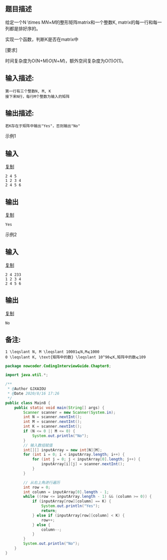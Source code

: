## 题目描述

给定一个N \times M*N*×*M*的整形矩阵matrix和一个整数K, matrix的每一行和每一列都是排好序的。

实现一个函数，判断K是否在matrix中

[要求]

时间复杂度为O(N+M)*O*(*N*+*M*)，额外空间复杂度为O(1)*O*(1)。

## 输入描述:

```
第一行有三个整数N, M, K
接下来N行，每行M个整数为输入的矩阵
```

## 输出描述:

```
若K存在于矩阵中输出"Yes"，否则输出"No"
```

示例1

## 输入

[复制](javascript:void(0);)

```
2 4 5
1 2 3 4
2 4 5 6
```

## 输出

[复制](javascript:void(0);)

```
Yes
```

示例2

## 输入

[复制](javascript:void(0);)

```
2 4 233
1 2 3 4
2 4 5 6
```

## 输出

[复制](javascript:void(0);)

```
No
```

## 备注:

```
1 \leqslant N, M \leqslant 10001⩽N,M⩽1000
0 \leqslant K, \text{矩阵中的数} \leqslant 10^90⩽K,矩阵中的数⩽109
```



```java
package nowcoder.CodingInterviewGuide.Chapter8;

import java.util.*;

/**
 * @Author GJXAIOU
 * @Date 2020/8/16 17:26
 */
public class Main8 {
    public static void main(String[] args) {
        Scanner scanner = new Scanner(System.in);
        int N = scanner.nextInt();
        int M = scanner.nextInt();
        int K = scanner.nextInt();
        if (N <= 0 || M <= 0) {
            System.out.println("No");
        }
        // 输入数组赋值
        int[][] inputArray = new int[N][M];
        for (int i = 0; i < inputArray.length; i++) {
            for (int j = 0; j < inputArray[0].length; j++) {
                inputArray[i][j] = scanner.nextInt();
            }
        }

        // 从右上角进行遍历
        int row = 0;
        int column = inputArray[0].length - 1;
        while ((row <= inputArray.length - 1) && (column >= 0)) {
            if (inputArray[row][column] == K) {
                System.out.println("Yes");
                return;
            } else if (inputArray[row][column] < K) {
                row++;
            } else {
                column--;
            }
        }
        System.out.println("No");
    }
}

```

